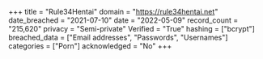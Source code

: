 +++
title = "Rule34Hentai"
domain = "https://rule34hentai.net"
date_breached = "2021-07-10"
date = "2022-05-09"
record_count = "215,620"
privacy = "Semi-private"
Verified = "True"
hashing = ["bcrypt"]
breached_data = ["Email addresses", "Passwords", "Usernames"]
categories = ["Porn"]
acknowledged = "No"
+++